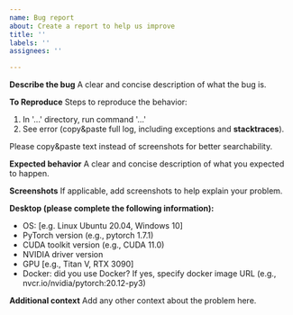 ```yaml
---
name: Bug report
about: Create a report to help us improve
title: ''
labels: ''
assignees: ''

---
```


**Describe the bug**
A clear and concise description of what the bug is.

**To Reproduce**
Steps to reproduce the behavior:
1. In '...' directory, run command '...'
2. See error (copy&paste full log, including exceptions and **stacktraces**).

Please copy&paste text instead of screenshots for better searchability.

**Expected behavior**
A clear and concise description of what you expected to happen.

**Screenshots**
If applicable, add screenshots to help explain your problem.

**Desktop (please complete the following information):**
 - OS: [e.g. Linux Ubuntu 20.04, Windows 10]
 - PyTorch version (e.g., pytorch 1.7.1)
 - CUDA toolkit version (e.g., CUDA 11.0)
 - NVIDIA driver version
 - GPU [e.g., Titan V, RTX 3090]
 - Docker: did you use Docker?  If yes, specify docker image URL (e.g., nvcr.io/nvidia/pytorch:20.12-py3)

**Additional context**
Add any other context about the problem here.

